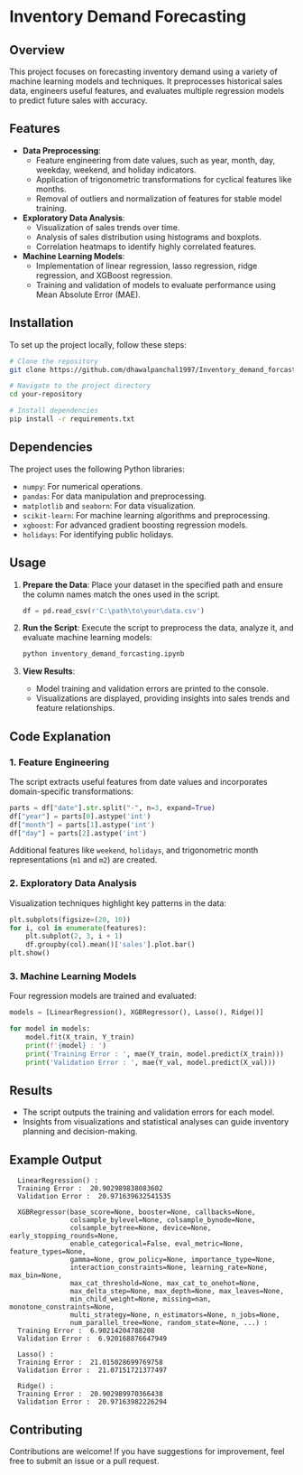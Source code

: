 # Inventory Demand Forecasting

## Overview
This project focuses on forecasting inventory demand using a variety of machine learning models and techniques. It preprocesses historical sales data, engineers useful features, and evaluates multiple regression models to predict future sales with accuracy.

## Features
- **Data Preprocessing**:
  - Feature engineering from date values, such as year, month, day, weekday, weekend, and holiday indicators.
  - Application of trigonometric transformations for cyclical features like months.
  - Removal of outliers and normalization of features for stable model training.
- **Exploratory Data Analysis**:
  - Visualization of sales trends over time.
  - Analysis of sales distribution using histograms and boxplots.
  - Correlation heatmaps to identify highly correlated features.
- **Machine Learning Models**:
  - Implementation of linear regression, lasso regression, ridge regression, and XGBoost regression.
  - Training and validation of models to evaluate performance using Mean Absolute Error (MAE).

## Installation
To set up the project locally, follow these steps:

```bash
# Clone the repository
git clone https://github.com/dhawalpanchal1997/Inventory_demand_forcasting.git

# Navigate to the project directory
cd your-repository

# Install dependencies
pip install -r requirements.txt
```

## Dependencies
The project uses the following Python libraries:
- `numpy`: For numerical operations.
- `pandas`: For data manipulation and preprocessing.
- `matplotlib` and `seaborn`: For data visualization.
- `scikit-learn`: For machine learning algorithms and preprocessing.
- `xgboost`: For advanced gradient boosting regression models.
- `holidays`: For identifying public holidays.

## Usage
1. **Prepare the Data**:
   Place your dataset in the specified path and ensure the column names match the ones used in the script.

   ```python
   df = pd.read_csv(r'C:\path\to\your\data.csv')
   ```

2. **Run the Script**:
   Execute the script to preprocess the data, analyze it, and evaluate machine learning models:

   ```bash
   python inventory_demand_forcasting.ipynb
   ```

3. **View Results**:
   - Model training and validation errors are printed to the console.
   - Visualizations are displayed, providing insights into sales trends and feature relationships.

## Code Explanation
### 1. Feature Engineering
The script extracts useful features from date values and incorporates domain-specific transformations:
```python
parts = df["date"].str.split("-", n=3, expand=True)
df["year"] = parts[0].astype('int')
df["month"] = parts[1].astype('int')
df["day"] = parts[2].astype('int')
```
Additional features like `weekend`, `holidays`, and trigonometric month representations (`m1` and `m2`) are created.

### 2. Exploratory Data Analysis
Visualization techniques highlight key patterns in the data:
```python
plt.subplots(figsize=(20, 10))
for i, col in enumerate(features):
    plt.subplot(2, 3, i + 1)
    df.groupby(col).mean()['sales'].plot.bar()
plt.show()
```

### 3. Machine Learning Models
Four regression models are trained and evaluated:
```python
models = [LinearRegression(), XGBRegressor(), Lasso(), Ridge()]

for model in models:
    model.fit(X_train, Y_train)
    print(f'{model} : ')
    print('Training Error : ', mae(Y_train, model.predict(X_train)))
    print('Validation Error : ', mae(Y_val, model.predict(X_val)))
```

## Results
- The script outputs the training and validation errors for each model.
- Insights from visualizations and statistical analyses can guide inventory planning and decision-making.

## Example Output
      LinearRegression() : 
      Training Error :  20.902989838083602
      Validation Error :  20.971639632541535
      
      XGBRegressor(base_score=None, booster=None, callbacks=None,
                   colsample_bylevel=None, colsample_bynode=None,
                   colsample_bytree=None, device=None, early_stopping_rounds=None,
                   enable_categorical=False, eval_metric=None, feature_types=None,
                   gamma=None, grow_policy=None, importance_type=None,
                   interaction_constraints=None, learning_rate=None, max_bin=None,
                   max_cat_threshold=None, max_cat_to_onehot=None,
                   max_delta_step=None, max_depth=None, max_leaves=None,
                   min_child_weight=None, missing=nan, monotone_constraints=None,
                   multi_strategy=None, n_estimators=None, n_jobs=None,
                   num_parallel_tree=None, random_state=None, ...) : 
      Training Error :  6.90214204788208
      Validation Error :  6.920168876647949
      
      Lasso() : 
      Training Error :  21.015028699769758
      Validation Error :  21.07151721377497
      
      Ridge() : 
      Training Error :  20.902989970366438
      Validation Error :  20.97163982226294

## Contributing
Contributions are welcome! If you have suggestions for improvement, feel free to submit an issue or a pull request.


